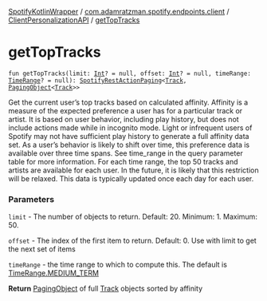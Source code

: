 [SpotifyKotlinWrapper](../../index.md) / [com.adamratzman.spotify.endpoints.client](../index.md) / [ClientPersonalizationAPI](index.md) / [getTopTracks](./get-top-tracks.md)

# getTopTracks

`fun getTopTracks(limit: `[`Int`](https://kotlinlang.org/api/latest/jvm/stdlib/kotlin/-int/index.html)`? = null, offset: `[`Int`](https://kotlinlang.org/api/latest/jvm/stdlib/kotlin/-int/index.html)`? = null, timeRange: `[`TimeRange`](-time-range/index.md)`? = null): `[`SpotifyRestActionPaging`](../../com.adamratzman.spotify.main/-spotify-rest-action-paging/index.md)`<`[`Track`](../../com.adamratzman.spotify.utils/-track/index.md)`, `[`PagingObject`](../../com.adamratzman.spotify.utils/-paging-object/index.md)`<`[`Track`](../../com.adamratzman.spotify.utils/-track/index.md)`>>`

Get the current user’s top tracks based on calculated affinity.
Affinity is a measure of the expected preference a user has for a particular track or artist.  It is based on user
behavior, including play history, but does not include actions made while in incognito mode. Light or infrequent
users of Spotify may not have sufficient play history to generate a full affinity data set. As a user’s behavior
is likely to shift over time, this preference data is available over three time spans. See time_range in the
query parameter table for more information. For each time range, the top 50 tracks and artists are available
for each user. In the future, it is likely that this restriction will be relaxed. This data is typically updated
once each day for each user.

### Parameters

`limit` - The number of objects to return. Default: 20. Minimum: 1. Maximum: 50.

`offset` - The index of the first item to return. Default: 0. Use with limit to get the next set of items

`timeRange` - the time range to which to compute this. The default is [TimeRange.MEDIUM_TERM](-time-range/-m-e-d-i-u-m_-t-e-r-m.md)

**Return**
[PagingObject](../../com.adamratzman.spotify.utils/-paging-object/index.md) of full [Track](../../com.adamratzman.spotify.utils/-track/index.md) objects sorted by affinity

